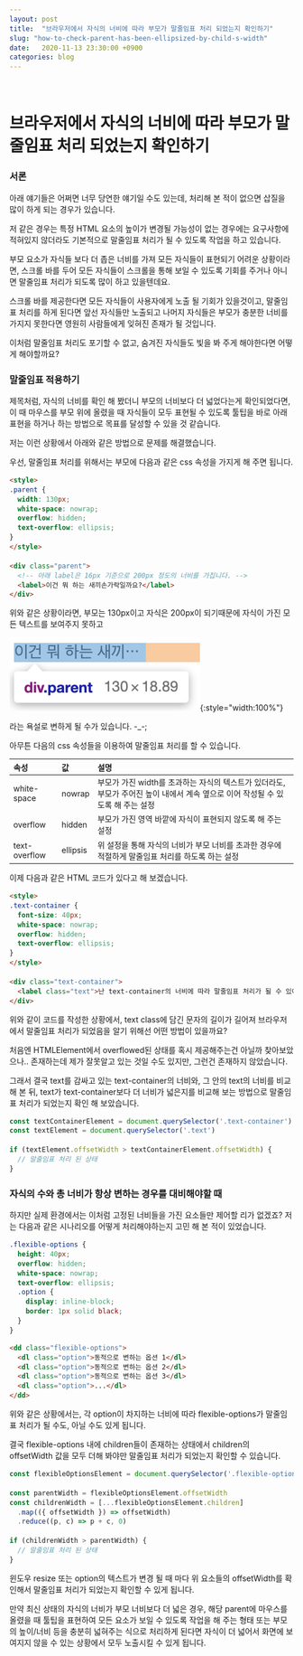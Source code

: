 ```yaml
---
layout: post
title:  "브라우저에서 자식의 너비에 따라 부모가 말줄임표 처리 되었는지 확인하기"
slug: "how-to-check-parent-has-been-ellipsized-by-child-s-width"
date:   2020-11-13 23:30:00 +0900
categories: blog
---
```

<!-- Global site tag (gtag.js) - Google Analytics -->
<script async src="https://www.googletagmanager.com/gtag/js?id=UA-121955159-1"></script>
<script>
  window.dataLayer = window.dataLayer || [];
  function gtag(){dataLayer.push(arguments);}
  gtag('js', new Date());

  gtag('config', 'UA-121955159-1');
</script>
<script async src="//pagead2.googlesyndication.com/pagead/js/adsbygoogle.js"></script>
<!-- fureweb-github -->
<ins class="adsbygoogle"
     style="display:block"
     data-ad-client="ca-pub-6234418861743010"
     data-ad-slot="8427857156"
     data-ad-format="auto"></ins>
<script>
(adsbygoogle = window.adsbygoogle || []).push({});
</script>

<div class="fb-like" data-href="https://fureweb-com.github.io{{page.url}}" data-layout="button_count" data-action="like" data-size="small" data-show-faces="true" data-share="true"></div>
<br>

# 브라우저에서 자식의 너비에 따라 부모가 말줄임표 처리 되었는지 확인하기

### 서론
아래 얘기들은 어쩌면 너무 당연한 얘기일 수도 있는데, 처리해 본 적이 없으면 삽질을 많이 하게 되는 경우가 있습니다.

저 같은 경우는 특정 HTML 요소의 높이가 변경될 가능성이 없는 경우에는 요구사항에 적혀있지 않더라도 기본적으로 말줄임표 처리가 될 수 있도록 작업을 하고 있습니다.

부모 요소가 자식들 보다 더 좁은 너비를 가져 모든 자식들이 표현되기 어려운 상황이라면, 스크롤 바를 두어 모든 자식들이 스크롤을 통해 보일 수 있도록 기회를 주거나 아니면 말줄임표 처리가 되도록 많이 하고 있을텐데요.

스크롤 바를 제공한다면 모든 자식들이 사용자에게 노출 될 기회가 있을것이고, 말줄임표 처리를 하게 된다면 앞선 자식들만 노출되고 나머지 자식들은 부모가 충분한 너비를 가지지 못한다면 영원히 사람들에게 잊혀진 존재가 될 것입니다.

이처럼 말줄임표 처리도 포기할 수 없고, 숨겨진 자식들도 빛을 봐 주게 해야한다면 어떻게 해야할까요?

### 말줄임표 적용하기
제목처럼, 자식의 너비를 확인 해 봤더니 부모의 너비보다 더 넓었다는게 확인되었다면, 이 때 마우스를 부모 위에 올렸을 때 자식들이 모두 표현될 수 있도록 툴팁을 바로 아래 표현을 하거나 하는 방법으로 목표를 달성할 수 있을 것 같습니다.

저는 이런 상황에서 아래와 같은 방법으로 문제를 해결했습니다.

우선, 말줄임표 처리를 위해서는 부모에 다음과 같은 css 속성을 가지게 해 주면 됩니다.

```html
<style>
.parent {
  width: 130px;
  white-space: nowrap;
  overflow: hidden;
  text-overflow: ellipsis;
}
</style>

<div class="parent">
  <!-- 아래 label은 16px 기준으로 200px 정도의 너비를 가집니다. --> 
  <label>이건 뭐 하는 새끼손가락일까요?</label>
</div>
```

위와 같은 상황이라면, 부모는 130px이고 자식은 200px이 되기때문에 자식이 가진 모든 텍스트를 보여주지 못하고

![이건 뭐 하는 새끼...](/assets/img/posts/20201113-what-the.png){:style="width:100%"}

라는 욕설로 변하게 될 수가 있습니다. -_-;

아무튼 다음의 css 속성들을 이용하여 말줄임표 처리를 할 수 있습니다.

|속성|값|설명|
|:---|:---|:---|
|white-space|nowrap|부모가 가진 width를 초과하는 자식의 텍스트가 있더라도, 부모가 주어진 높이 내에서 계속 옆으로 이어 작성될 수 있도록 해 주는 설정|
|overflow|hidden|부모가 가진 영역 바깥에 자식이 표현되지 않도록 해 주는 설정|
|text-overflow|ellipsis|위 설정을 통해 자식의 너비가 부모 너비를 초과한 경우에 적절하게 말줄임표 처리를 하도록 하는 설정|


이제 다음과 같은 HTML 코드가 있다고 해 보겠습니다.
```html
<style>
.text-container {
  font-size: 40px;
  white-space: nowrap;
  overflow: hidden;
  text-overflow: ellipsis;
}
</style>

<div class="text-container">
  <label class="text">난 text-container의 너비에 따라 말줄임표 처리가 될 수 있어!</label>
</div>
```

위와 같이 코드를 작성한 상황에서, text class에 담긴 문자의 길이가 길어져 브라우저에서 말줄임표 처리가 되었음을 알기 위해선 어떤 방법이 있을까요?

처음엔 HTMLElement에서 overflowed된 상태를 혹시 제공해주는건 아닐까 찾아보았으나.. 존재하는데 제가 잘못알고 있는 것일 수도 있지만, 그런건 존재하지 않았습니다.

그래서 결국 text를 감싸고 있는 text-container의 너비와, 그 안의 text의 너비를 비교해 본 뒤, text가 text-container보다 더 너비가 넓은지를 비교해 보는 방법으로 말줄임표 처리가 되었는지 확인 해 보았습니다.

```js
const textContainerElement = document.querySelector('.text-container')
const textElement = document.querySelector('.text')

if (textElement.offsetWidth > textContainerElement.offsetWidth) {
  // 말줄임표 처리 된 상태
}
```

### 자식의 수와 총 너비가 항상 변하는 경우를 대비해야할 때
하지만 실제 환경에서는 이처럼 고정된 너비들을 가진 요소들만 제어할 리가 없겠죠? 저는 다음과 같은 시나리오를 어떻게 처리해야하는지 고민 해 본 적이 있었습니다.

```scss
.flexible-options {
  height: 40px;
  overflow: hidden;
  white-space: nowrap;
  text-overflow: ellipsis;
  .option {
    display: inline-block;
    border: 1px solid black;
  }
}
```

```html
<dd class="flexible-options">
  <dl class="option">동적으로 변하는 옵션 1</dl>
  <dl class="option">동적으로 변하는 옵션 2</dl>
  <dl class="option">동적으로 변하는 옵션 3</dl>
  <dl class="option">...</dl>
</dd>
```

위와 같은 상황에서는, 각 option이 차지하는 너비에 따라 flexible-options가 말줄임표 처리가 될 수도, 아닐 수도 있게 됩니다.

결국 flexible-options 내에 children들이 존재하는 상태에서 children의 offsetWidth 값을 모두 더해 봐야만 말줄임표 처리가 되었는지 확인할 수 있습니다.

```js
const flexibleOptionsElement = document.querySelector('.flexible-options')

const parentWidth = flexibleOptionsElement.offsetWidth
const childrenWidth = [...flexibleOptionsElement.children]
  .map(({ offsetWidth }) => offsetWidth)
  .reduce((p, c) => p + c, 0)

if (childrenWidth > parentWidth) {
  // 말줄임표 처리 된 상태
}
```

윈도우 resize 또는 option의 텍스트가 변경 될 때 마다 위 요소들의 offsetWidth를 확인해서 말줄임표 처리가 되었는지 확인할 수 있게 됩니다.

만약 최신 상태의 자식의 너비가 부모 너비보다 더 넓은 경우, 해당 parent에 마우스를 올렸을 때 툴팁을 표현하여 모든 요소가 보일 수 있도록 작업을 해 주는 형태 또는 부모의 높이/너비 등을 충분히 넓혀주는 식으로 처리하게 된다면 자식이 더 넓어서 화면에 보여지지 않을 수 있는 상황에서 모두 노출시킬 수 있게 됩니다.

<div class="fb-comments" data-href="https://fureweb-com.github.io{{page.url}}" data-width="100%" data-numposts="10"></div>

<div id="fb-root"></div>
<script>(function(d, s, id) {
  var js, fjs = d.getElementsByTagName(s)[0];
  if (d.getElementById(id)) return;
  js = d.createElement(s); js.id = id;
  js.src = "//connect.facebook.net/ko_KR/sdk.js#xfbml=1&version=v2.10&appId=403216550080274";
  fjs.parentNode.insertBefore(js, fjs);
}(document, 'script', 'facebook-jssdk'));</script>
